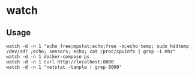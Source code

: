 # watch

## Usage

    watch -d -n 1 "echo free;mpstat;echo;free -m;echo temp; sudo hddtemp /dev/sd? ;echo; sensors; echo; cat /proc/cpuinfo | grep -i mhz"
    watch -d -n 1 docker-compose ps
    watch -d -n 1 curl http://localhost:8000
    watch -d -n 1 "netstat -tanple | grep 8000"
